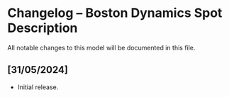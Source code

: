 # Changelog – Boston Dynamics Spot Description

All notable changes to this model will be documented in this file.

## [31/05/2024]
- Initial release.